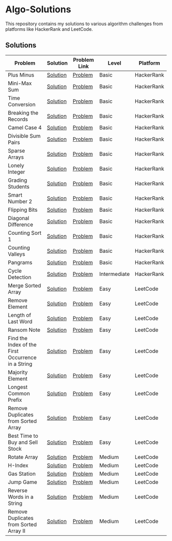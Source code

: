 # Algo-Solutions

This repository contains my solutions to various algorithm challenges from platforms like HackerRank and LeetCode.

## Solutions

| Problem                                            | Solution                                                                     | Problem Link                                                                                                                       | Level        | Platform   |
| -------------------------------------------------- | ---------------------------------------------------------------------------- | ---------------------------------------------------------------------------------------------------------------------------------- | ------------ | ---------- |
| Plus Minus                                         | [Solution](./hackerrank/plus-minus.js)                                       | [Problem](https://www.hackerrank.com/challenges/three-month-preparation-kit-plus-minus/problem)                                    | Basic        | HackerRank |
| Mini-Max Sum                                       | [Solution](./hackerrank/mini-max-sum.js)                                     | [Problem](https://www.hackerrank.com/challenges/three-month-preparation-kit-mini-max-sum/problem)                                  | Basic        | HackerRank |
| Time Conversion                                    | [Solution](./hackerrank/time-conversion.js)                                  | [Problem](https://www.hackerrank.com/challenges/three-month-preparation-kit-time-conversion/problem)                               | Basic        | HackerRank |
| Breaking the Records                               | [Solution](./hackerrank/breaking-the-records.js)                             | [Problem](https://www.hackerrank.com/challenges/three-month-preparation-kit-breaking-best-and-worst-records/problem)               | Basic        | HackerRank |
| Camel Case 4                                       | [Solution](./hackerrank/camel-case-4.js)                                     | [Problem](https://www.hackerrank.com/challenges/three-month-preparation-kit-camel-case/problem)                                    | Basic        | HackerRank |
| Divisible Sum Pairs                                | [Solution](./hackerrank/divisible-sum-pairs.js)                              | [Problem](https://www.hackerrank.com/challenges/three-month-preparation-kit-divisible-sum-pairs/problem)                           | Basic        | HackerRank |
| Sparse Arrays                                      | [Solution](./hackerrank/sparse-arrays.js)                                    | [Problem](https://www.hackerrank.com/challenges/three-month-preparation-kit-sparse-arrays/problem)                                 | Basic        | HackerRank |
| Lonely Integer                                     | [Solution](./hackerrank/lonely-integer.js)                                   | [Problem](https://www.hackerrank.com/challenges/three-month-preparation-kit-lonely-integer/problem)                                | Basic        | HackerRank |
| Grading Students                                   | [Solution](./hackerrank/grading-students.js)                                 | [Problem](https://www.hackerrank.com/challenges/three-month-preparation-kit-grading/problem)                                       | Basic        | HackerRank |
| Smart Number 2                                     | [Solution](./hackerrank/smart-number-2.py)                                   | [Problem](https://www.hackerrank.com/challenges/three-month-preparation-kit-smart-number/problem)                                  | Basic        | HackerRank |
| Flipping Bits                                      | [Solution](./hackerrank/flipping-bits.js)                                    | [Problem](https://www.hackerrank.com/challenges/three-month-preparation-kit-flipping-bits/problem)                                 | Basic        | HackerRank |
| Diagonal Difference                                | [Solution](./hackerrank/diagonal-difference.js)                              | [Problem](https://www.hackerrank.com/challenges/three-month-preparation-kit-diagonal-difference/problem)                           | Basic        | HackerRank |
| Counting Sort 1                                    | [Solution](./hackerrank/counting-sort-1.js)                                  | [Problem](https://www.hackerrank.com/challenges/three-month-preparation-kit-countingsort1/problem)                                 | Basic        | HackerRank |
| Counting Valleys                                   | [Solution](./hackerrank/counting-valleys.js)                                 | [Problem](https://www.hackerrank.com/challenges/three-month-preparation-kit-counting-valleys/problem)                              | Basic        | HackerRank |
| Pangrams                                           | [Solution](./hackerrank/pangrams.js)                                         | [Problem](https://www.hackerrank.com/challenges/pangrams/problem)                                                                  | Basic        | HackerRank |
| Cycle Detection                                    | [Solution](./hackerrank/cycle-detection.java)                                | [Problem](https://www.hackerrank.com/challenges/three-month-preparation-kit-detect-whether-a-linked-list-contains-a-cycle/problem) | Intermediate | HackerRank |
| Merge Sorted Array                                 | [Solution](./leetcode/merge-sorted-array.js)                                 | [Problem](https://leetcode.com/problems/merge-sorted-array)                                                                        | Easy         | LeetCode   |
| Remove Element                                     | [Solution](./leetcode/remove-element.js)                                     | [Problem](https://leetcode.com/problems/remove-element)                                                                            | Easy         | LeetCode   |
| Length of Last Word                                | [Solution](./leetcode/length-of-last-word.js)                                | [Problem](https://leetcode.com/problems/length-of-last-word)                                                                       | Easy         | LeetCode   |
| Ransom Note                                        | [Solution](./leetcode/ransom-note.js)                                        | [Problem](https://leetcode.com/problems/ransom-note)                                                                               | Easy         | LeetCode   |
| Find the Index of the First Occurrence in a String | [Solution](./leetcode/find-the-index-of-the-first-occurrence-in-a-string.js) | [Problem](https://leetcode.com/problems/find-the-index-of-the-first-occurrence-in-a-string/)                                       | Easy         | LeetCode   |
| Majority Element                                   | [Solution](./leetcode/majority-element.js)                                   | [Problem](https://leetcode.com/problems/majority-element/)                                                                         | Easy         | LeetCode   |
| Longest Common Prefix                              | [Solution](./leetcode/longest-common-prefix.js)                              | [Problem](https://leetcode.com/problems/longest-common-prefix)                                                                     | Easy         | LeetCode   |
| Remove Duplicates from Sorted Array                | [Solution](./leetcode/remove-duplicates-from-sorted-array.js)                | [Problem](https://leetcode.com/problems/remove-duplicates-from-sorted-array/)                                                      | Easy         | LeetCode   |
| Best Time to Buy and Sell Stock                    | [Solution](./leetcode/best-time-to-buy-and-sell-stock.js)                    | [Problem](https://leetcode.com/problems/best-time-to-buy-and-sell-stock/)                                                          | Easy         | LeetCode   |
| Rotate Array                                       | [Solution](./leetcode/rotate-array.js)                                       | [Problem](https://leetcode.com/problems/rotate-array/)                                                                             | Medium       | LeetCode   |
| H-Index                                            | [Solution](./leetcode/h-index.js)                                            | [Problem](https://leetcode.com/problems/h-index/)                                                                                  | Medium       | LeetCode   |
| Gas Station                                        | [Solution](./leetcode/gas-station.js)                                        | [Problem](https://leetcode.com/problems/gas-station)                                                                               | Medium       | LeetCode   |
| Jump Game                                          | [Solution](./leetcode/jump-game.js)                                          | [Problem](https://leetcode.com/problems/jump-game)                                                                                 | Medium       | LeetCode   |
| Reverse Words in a String                          | [Solution](./leetcode/reverse-words-in-a-string.js)                          | [Problem](https://leetcode.com/problems/reverse-words-in-a-string)                                                                 | Medium       | LeetCode   |
| Remove Duplicates from Sorted Array II             | [Solution](./leetcode/remove-duplicates-from-sorted-array-ii.js)             | [Problem](https://leetcode.com/problems/remove-duplicates-from-sorted-array-ii)                                                    | Medium       | LeetCode   |
